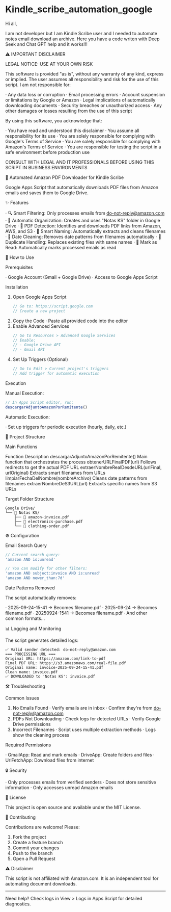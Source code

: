 # Kindle_scribe_automation_google

Hi all,

I am not developer but I am Kindle Scribe user and I needed to automate notes email download an archive. Here you have a code writen with Deep Seek and Chat GPT help and it works!!!

⚠️ IMPORTANT DISCLAIMER

LEGAL NOTICE: USE AT YOUR OWN RISK

This software is provided "as is", without any warranty of any kind, express or implied. The user assumes all responsibility and risk for the use of this script. I am not responsible for:

· Any data loss or corruption
· Email processing errors
· Account suspension or limitations by Google or Amazon
· Legal implications of automatically downloading documents
· Security breaches or unauthorized access
· Any other damages or losses resulting from the use of this script

By using this software, you acknowledge that:

· You have read and understood this disclaimer
· You assume all responsibility for its use
· You are solely responsible for complying with Google's Terms of Service
· You are solely responsible for complying with Amazon's Terms of Service
· You are responsible for testing the script in a safe environment before production use

CONSULT WITH LEGAL AND IT PROFESSIONALS BEFORE USING THIS SCRIPT IN BUSINESS ENVIRONMENTS


📧 Automated Amazon PDF Downloader for Kindle Scribe

Google Apps Script that automatically downloads PDF files from Amazon emails and saves them to Google Drive.

✨ Features

· 🔍 Smart Filtering: Only processes emails from do-not-reply@amazon.com
· 📁 Automatic Organization: Creates and uses "Notas KS" folder in Google Drive
· 🔄 PDF Detection: Identifies and downloads PDF links from Amazon, AWS, and S3
· 🎯 Smart Naming: Automatically extracts and cleans filenames
· 📅 Date Cleaning: Removes date patterns from filenames automatically
· 🚫 Duplicate Handling: Replaces existing files with same names
· 📧 Mark as Read: Automatically marks processed emails as read

🚀 How to Use

Prerequisites

· Google Account (Gmail + Google Drive)
· Access to Google Apps Script

Installation

1. Open Google Apps Script
   ```javascript
   // Go to: https://script.google.com
   // Create a new project
   ```
2. Copy the Code
   · Paste all provided code into the editor
3. Enable Advanced Services
   ```javascript
   // Go to Resources > Advanced Google Services
   // Enable:
   // - Google Drive API
   // - Gmail API
   ```
4. Set Up Triggers (Optional)
   ```javascript
   // Go to Edit > Current project's triggers
   // Add trigger for automatic execution
   ```

Execution

Manual Execution:

```javascript
// In Apps Script editor, run:
descargarAdjuntoAmazonPorRemitente()
```

Automatic Execution:

· Set up triggers for periodic execution (hourly, daily, etc.)

📁 Project Structure

Main Functions

Function Description
descargarAdjuntoAmazonPorRemitente() Main function that orchestrates the process
obtenerURLFinalPDF(url) Follows redirects to get the actual PDF URL
extraerNombreRealDesdeURL(urlFinal, urlOriginal) Extracts smart filenames from URLs
limpiarFechaDelNombre(nombreArchivo) Cleans date patterns from filenames
extraerNombreDeS3URL(url) Extracts specific names from S3 URLs

Target Folder Structure

```
Google Drive/
└── 📁 Notas KS/
    ├── 📄 amazon-invoice.pdf
    ├── 📄 electronics-purchase.pdf
    └── 📄 clothing-order.pdf
```

⚙️ Configuration

Email Search Query

```javascript
// Current search query:
'amazon AND is:unread'

// You can modify for other filters:
'amazon AND subject:invoice AND is:unread'
'amazon AND newer_than:7d'
```

Date Patterns Removed

The script automatically removes:

· 2025-09-24-15-41 → Becomes filename.pdf
· 2025-09-24 → Becomes filename.pdf
· 20250924-1541 → Becomes filename.pdf
· And other common formats...

📊 Logging and Monitoring

The script generates detailed logs:

```
✅ Valid sender detected: do-not-reply@amazon.com
=== PROCESSING URL ===
Original URL: https://amazon.com/link-to-pdf
Final PDF URL: https://s3.amazonaws.com/real-file.pdf
Original name: invoice-2025-09-24-15-41.pdf
Clean name: invoice.pdf
✅ DOWNLOADED to 'Notas KS': invoice.pdf
```

🛠 Troubleshooting

Common Issues

1. No Emails Found
   · Verify emails are in inbox
   · Confirm they're from do-not-reply@amazon.com
2. PDFs Not Downloading
   · Check logs for detected URLs
   · Verify Google Drive permissions
3. Incorrect Filenames
   · Script uses multiple extraction methods
   · Logs show the cleaning process

Required Permissions

· GmailApp: Read and mark emails
· DriveApp: Create folders and files
· UrlFetchApp: Download files from internet

🔒 Security

· Only processes emails from verified senders
· Does not store sensitive information
· Only accesses unread Amazon emails

📝 License

This project is open source and available under the MIT License.

🤝 Contributing

Contributions are welcome! Please:

1. Fork the project
2. Create a feature branch
3. Commit your changes
4. Push to the branch
5. Open a Pull Request

⚠️ Disclaimer

This script is not affiliated with Amazon.com. It is an independent tool for automating document downloads.

---

Need help? Check logs in View > Logs in Apps Script for detailed diagnostics.
